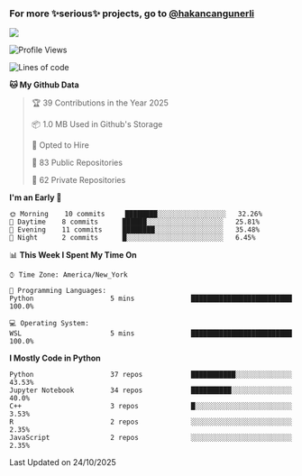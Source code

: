 ### For more ✨serious✨ projects, go to [@hakancangunerli](https://github.com/hakancangunerli)

![](https://github-readme-stats.vercel.app/api/top-langs/?username=johngunerli&layout=compact&hide=jupyter%20notebook,tex,html,shell,CSS,Ruby,Makefile,EmberScript,MATLAB,C&langs_count=6&exclude_repo=2015-csharp,gt_code,gsu_code,uga_code,uga_robotics)

<!--START_SECTION:waka-->
![Profile Views](http://img.shields.io/badge/Profile%20Views-1-blue)

![Lines of code](https://img.shields.io/badge/From%20Hello%20World%20I%27ve%20Written-480739%20lines%20of%20code-blue)

**🐱 My Github Data** 

> 🏆 39 Contributions in the Year 2025
 > 
> 📦 1.0 MB Used in Github's Storage 
 > 
> 💼 Opted to Hire
 > 
> 📜 83 Public Repositories 
 > 
> 🔑 62 Private Repositories  
 > 
**I'm an Early 🐤** 

```text
🌞 Morning    10 commits     ████████░░░░░░░░░░░░░░░░░   32.26% 
🌆 Daytime    8 commits      ██████░░░░░░░░░░░░░░░░░░░   25.81% 
🌃 Evening    11 commits     ████████░░░░░░░░░░░░░░░░░   35.48% 
🌙 Night      2 commits      █░░░░░░░░░░░░░░░░░░░░░░░░   6.45%

```


📊 **This Week I Spent My Time On** 

```text
⌚︎ Time Zone: America/New_York

💬 Programming Languages: 
Python                   5 mins              █████████████████████████   100.0%

💻 Operating System: 
WSL                      5 mins              █████████████████████████   100.0%

```

**I Mostly Code in Python** 

```text
Python                   37 repos            ███████████░░░░░░░░░░░░░░   43.53% 
Jupyter Notebook         34 repos            ██████████░░░░░░░░░░░░░░░   40.0% 
C++                      3 repos             █░░░░░░░░░░░░░░░░░░░░░░░░   3.53% 
R                        2 repos             ░░░░░░░░░░░░░░░░░░░░░░░░░   2.35% 
JavaScript               2 repos             ░░░░░░░░░░░░░░░░░░░░░░░░░   2.35%

```



 Last Updated on 24/10/2025
<!--END_SECTION:waka-->


